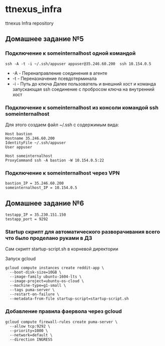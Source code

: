 # ttnexus_infra
ttnexus Infra repository

## Домашнее задание №5 

### Подключение к someinternalhost одной командой

```ssh -A -t -i ~/.ssh/appuser appuser@35.246.60.200  ssh 10.154.0.5```
 - -A - Перенаправление соединения в агенте
 - -t - Переназначение псевдотерминала
 - -i - Путь до ключа
 Далее пользователь и внешний хост и команда запускающая ssh соединение с пробросом ключа на внутренний хост

### Подключение к someinternalhost из консоли командой ssh someinternalhost

Для этого создаем файл ~/.ssh с содержимым вида:
```
Host bastion
Hostname 35.246.60.200 
IdentityFile ~/.ssh/appuser
User appuser

Host someinternalhost
ProxyCommand ssh -A bastion -W 10.154.0.5:22
```
### Подключение к someinternalhost через VPN
```
bastion_IP = 35.246.60.200
someinternalhost_IP = 10.154.0.5
```

## Домашнее задание №6

```
testapp_IP = 35.230.151.150
testapp_port = 9292
```

### Startup скрипт для автоматического разворачивания всего что было проделано руками в ДЗ

Сам скрипт startup-script.sh в корневой директории 

Запуск gcloud
```
gcloud compute instances create reddit-app \
  --boot-disk-size=10GB \
  --image-family ubuntu-1604-lts \
  --image-project=ubuntu-os-cloud \
  --machine-type=g1-small \
  --tags puma-server \
  --restart-on-failure \
  --metadata-from-file startup-script=startup-script.sh
```

### Добавление правила фаервола через gcloud
```
gcloud compute firewall-rules create puma-server \
  --allow tcp:9292 \
  --priority=1000 \
  --network=default \
  --direction INGRESS
```


